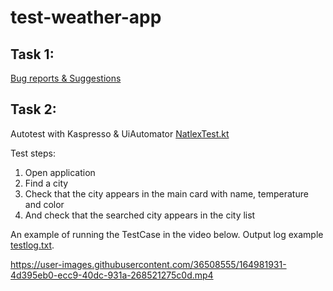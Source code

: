 # test-weather-app

## Task 1:
[Bug reports & Suggestions](https://docs.google.com/spreadsheets/d/1000f4OqAnaVy3AHPlwtL0jFeyosQ4ATOU2CSE72fRXY/edit?usp=sharing)

## Task 2:
Autotest with Kaspresso & UiAutomator [NatlexTest.kt](https://github.com/TanyaNolan/test-weather-app/blob/main/NatlexTest.kt)

Test steps:
1) Open application
2) Find a city
3) Check that the city appears in the main card with name, temperature and color
4) And check that the searched city appears in the city list

An example of running the TestCase in the video below.
Output log example [testlog.txt](https://github.com/TanyaNolan/test-weather-app/blob/main/testlog.txt).

https://user-images.githubusercontent.com/36508555/164981931-4d395eb0-ecc9-40dc-931a-268521275c0d.mp4





